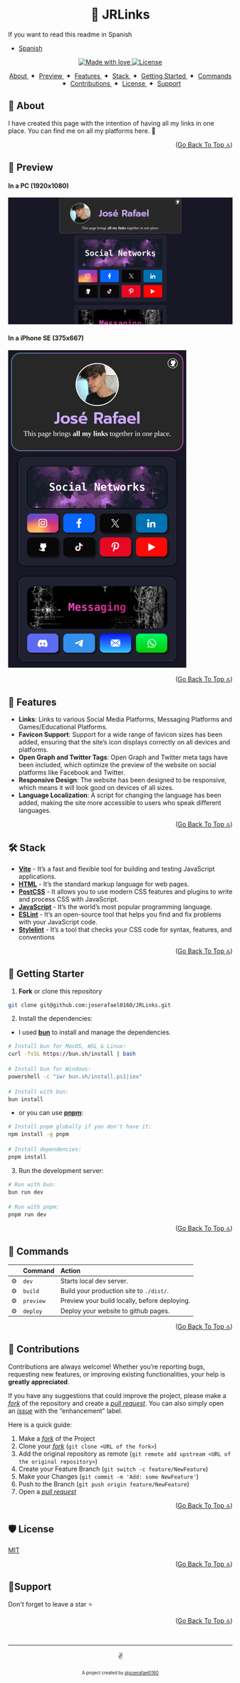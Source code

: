 <a id="top"></a>
<h1 align="center">🔗 JRLinks</h1>

 If you want to read this readme in Spanish
- [Spanish](https://github.com/joserafael0160/jrlinks/blob/main/readme.es.md)

<p align="center">
  <a href="#">
    <img src="https://img.shields.io/badge/made%20with-love-E760A4.svg" alt="Made with love">
  </a>
  <a href="https://opensource.org/licenses/MIT" target="_blank">
    <img src="https://img.shields.io/badge/license-MIT-green.svg" alt="License">
  </a>
</p>

<div align="center">
    <a href="#-About" target="_blank">
        About
    </a>
    <span>&nbsp;✦&nbsp;</span>
    <a href="#-Preview" target="_blank">
        Preview
    </a>
    <span>&nbsp;✦&nbsp;</span>
    <a href="#-Features" target="_blank">
        Features
    </a>
    <span>&nbsp;✦&nbsp;</span>
    <a href="#-Stack" target="_blank">
        Stack
    </a>
    <span>&nbsp;✦&nbsp;</span>
    <a href="#-Getting-started" target="_blank">
        Getting Started
    </a>
    <span>&nbsp;✦&nbsp;</span>
    <a href="#-Commands" target="_blank">
        Commands
    </a>
    <span>&nbsp;✦&nbsp;</span>
    <a href="#-Contributions" target="_blank">
        Contributions
    </a>
    <span>&nbsp;✦&nbsp;</span>
    <a href="#-License" target="_blank">
        License
    </a>
    <span>&nbsp;✦&nbsp;</span>
    <a href="#-Support" target="_blank">
        Support
    </a>
</div>

## 📜 About 
I have created this page with the intention of having all my links in one place. You can find me on all my platforms here. 💜

<p align="right">(<a href="#top" >Go Back To Top 🔝</a>)</p>

## 👀 Preview
<h4>In a PC (1920x1080)</h4> 
<img src="./src/assets/jrlinks-PC.webp">
<h4>In a iPhone SE (375x667)</h4>
<img src="./src/assets/jrlinks-iPhone-SE.png" alt="project-screenshot" width="400">

<p align="right">(<a href="#top">Go Back To Top 🔝</a>)</p>


## 💬 Features
- **Links**: Links to various Social Media Platforms, Messaging Platforms and Games/Educational Platforms.
- **Favicon Support**: Support for a wide range of favicon sizes has been added, ensuring that the site’s icon displays correctly on all devices and platforms.
- **Open Graph and Twitter Tags**: Open Graph and Twitter meta tags have been included, which optimize the preview of the website on social platforms like Facebook and Twitter.
- **Responsive Design**: The website has been designed to be responsive, which means it will look good on devices of all sizes.
- **Language Localization**: A script for changing the language has been added, making the site more accessible to users who speak different languages.

<p align="right">(<a href="#top">Go Back To Top 🔝</a>)</p>

  
## 🛠️ Stack
- [**Vite**](https://vitejs.dev/) - It’s a fast and flexible tool for building and testing JavaScript applications.
- [**HTML**](https://developer.mozilla.org/es/docs/Web/HTML) - It’s the standard markup language for web pages.
- [**PostCSS**](https://postcss.org/) - It allows you to use modern CSS features and plugins to write and process CSS with JavaScript.
- [**JavaScript**](https://developer.mozilla.org/es/docs/Web/JavaScript) - It’s the world’s most popular programming language.
- [**ESLint**](https://eslint.org/) - It’s an open-source tool that helps you find and fix problems with your JavaScript code.
- [**Stylelint**](https://stylelint.io/) - It’s a tool that checks your CSS code for syntax, features, and conventions

<p align="right">(<a href="#top">Go Back To Top 🔝</a>)</p>


## 🚀 Getting Starter
1. **Fork** or clone this repository

```bash
git clone git@github.com:joserafael0160/JRLinks.git
```

2. Install the dependencies: 

- I used [**bun**](https://bun.sh) to install and manage the dependencies.
  
```bash
# Install bun for MacOS, WSL & Linux:
curl -fsSL https://bun.sh/install | bash

# Install bun for Windows:
powershell -c "iwr bun.sh/install.ps1|iex"

# Install with bun:
bun install
```

- or you can use [**pnpm**](https://pnpm.io):

```bash
# Install pnpm globally if you don't have it:
npm install -g pnpm

# Install dependencies:
pnpm install
```

3. Run the development server:

```bash
# Run with bun:
bun run dev

# Run with pnpm:
pnpm run dev
```

<p align="right">(<a href="#top">Go Back To Top 🔝</a>)</p>


## 🧞 Commands
|      | Command   | Action                                        |
| :--- | :-------- | :-------------------------------------------- |
| ⚙️    | `dev`     | Starts local dev server.  |
| ⚙️    | `build`   | Build your production site to `./dist/`.      |
| ⚙️    | `preview` | Preview your build locally, before deploying. |
| ⚙️    | `deploy`  | Deploy your website to github pages.          |

<p align="right">(<a href="#top">Go Back To Top 🔝</a>)</p>


## 🤝 Contributions

Contributions are always welcome! Whether you’re reporting bugs, requesting new features, or improving existing functionalities, your help is **greatly appreciated**.

If you have any suggestions that could improve the project, please make a [_fork_](https://github.com/joserafael0160/jrlinks/fork) of the repository and create a [_pull request_](https://github.com/joserafael0160/jrlinks/pulls). You can also simply open an [_issue_](https://github.com/joserafael0160/jrlinks/issues) with the “enhancement” label.

Here is a quick guide:

1. Make a [_fork_](https://github.com/joserafael0160/jrlinks/fork) of the Project
2. Clone your [_fork_](https://github.com/joserafael0160/jrlinks/fork) (`git clone <URL of the fork>`)
3. Add the original repository as remote (`git remote add upstream <URL of the original repository>`)
4. Create your Feature Branch (`git switch -c feature/NewFeature`)
5. Make your Changes (`git commit -m 'Add: some NewFeature'`)
6. Push to the Branch (`git push origin feature/NewFeature`)
7. Open a [_pull request_](https://github.com/joserafael0160/jrlinks/pulls)

<p align="right">(<a href="#top">Go Back To Top 🔝</a>)</p>

## 🛡️ License
[MIT](https://github.com/joserafael0160/jrlinks/blob/main/LICENSE)

<p align="right">(<a href="#top">Go Back To Top 🔝</a>)</p>

## 🙏Support
Don't forget to leave a star ⭐️

<p align="right">(<a href="#top">Go Back To Top 🔝</a>)</p>
<br>
<hr>
<p align="center">✌️</p>
<p align="center">
<sub><sup>A project created by <a href="https://github.com/joserafael0160">@joserafael0160</a></sup></sub>
</p>